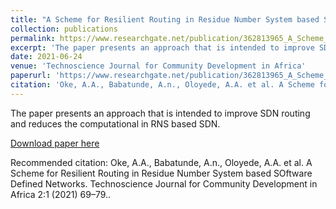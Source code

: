 ```yaml
---
title: "A Scheme for Resilient Routing in Residue Number System based Software Defined Networks"
collection: publications
permalink: https://www.researchgate.net/publication/362813965_A_Scheme_for_Resilient_Routing_in_Residue_Number_System_based_Software_Defined_Networks
excerpt: 'The paper presents an approach that is intended to improve SDN routing and reduces the computational in RNS based SDN.'
date: 2021-06-24
venue: 'Technoscience Journal for Community Development in Africa'
paperurl: 'https://www.researchgate.net/publication/362813965_A_Scheme_for_Resilient_Routing_in_Residue_Number_System_based_Software_Defined_Networks'
citation: 'Oke, A.A., Babatunde, A.n., Oloyede, A.A. et al. A Scheme for Resilient Routing in Residue Number System based SOftware Defined Networks. Technoscience Journal for Community Development in Africa 2:1 (2021) 69–79. '
---
```

The paper presents an approach that is intended to improve SDN routing and reduces the computational in RNS based SDN.

[Download paper here](https://www.researchgate.net/publication/362813965_A_Scheme_for_Resilient_Routing_in_Residue_Number_System_based_Software_Defined_Networks)

Recommended citation: Oke, A.A., Babatunde, A.n., Oloyede, A.A. et al. A Scheme for Resilient Routing in Residue Number System based SOftware Defined Networks. Technoscience Journal for Community Development in Africa 2:1 (2021) 69–79..
